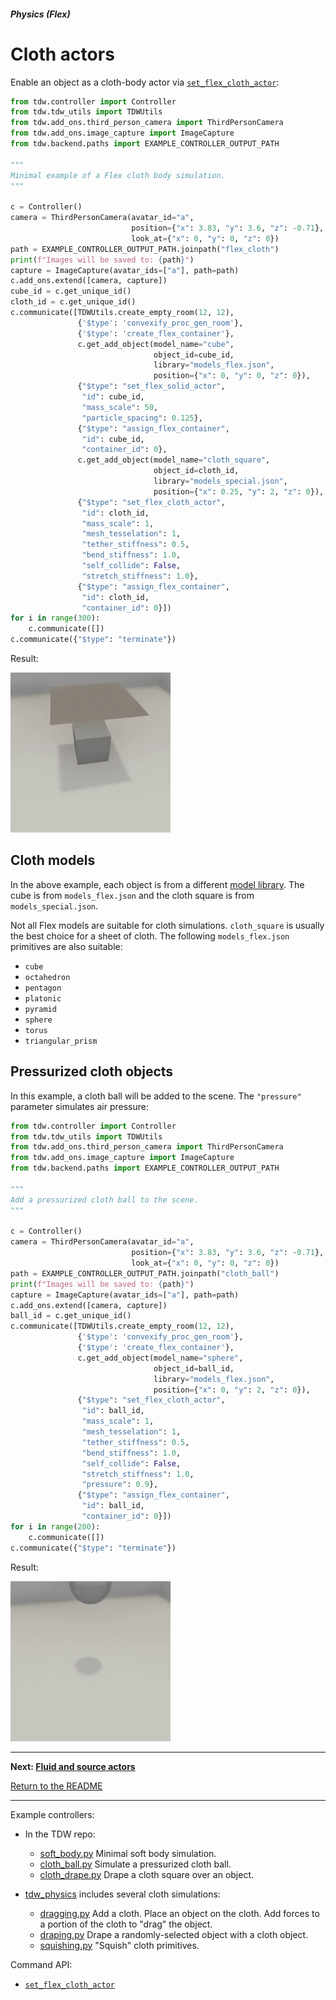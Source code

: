 ##### Physics (Flex)

# Cloth actors

Enable an object as a cloth-body actor via [`set_flex_cloth_actor`](../../api/command_api.md#set_flex_cloth_actor):

```python
from tdw.controller import Controller
from tdw.tdw_utils import TDWUtils
from tdw.add_ons.third_person_camera import ThirdPersonCamera
from tdw.add_ons.image_capture import ImageCapture
from tdw.backend.paths import EXAMPLE_CONTROLLER_OUTPUT_PATH

"""
Minimal example of a Flex cloth body simulation.
"""

c = Controller()
camera = ThirdPersonCamera(avatar_id="a",
                           position={"x": 3.83, "y": 3.6, "z": -0.71},
                           look_at={"x": 0, "y": 0, "z": 0})
path = EXAMPLE_CONTROLLER_OUTPUT_PATH.joinpath("flex_cloth")
print(f"Images will be saved to: {path}")
capture = ImageCapture(avatar_ids=["a"], path=path)
c.add_ons.extend([camera, capture])
cube_id = c.get_unique_id()
cloth_id = c.get_unique_id()
c.communicate([TDWUtils.create_empty_room(12, 12),
               {'$type': 'convexify_proc_gen_room'},
               {'$type': 'create_flex_container'},
               c.get_add_object(model_name="cube",
                                object_id=cube_id,
                                library="models_flex.json",
                                position={"x": 0, "y": 0, "z": 0}),
               {"$type": "set_flex_solid_actor",
                "id": cube_id,
                "mass_scale": 50,
                "particle_spacing": 0.125},
               {"$type": "assign_flex_container",
                "id": cube_id,
                "container_id": 0},
               c.get_add_object(model_name="cloth_square",
                                object_id=cloth_id,
                                library="models_special.json",
                                position={"x": 0.25, "y": 2, "z": 0}),
               {"$type": "set_flex_cloth_actor",
                "id": cloth_id,
                "mass_scale": 1,
                "mesh_tesselation": 1,
                "tether_stiffness": 0.5,
                "bend_stiffness": 1.0,
                "self_collide": False,
                "stretch_stiffness": 1.0},
               {"$type": "assign_flex_container",
                "id": cloth_id,
                "container_id": 0}])
for i in range(300):
    c.communicate([])
c.communicate({"$type": "terminate"})
```

Result:

![](images/cloth_square.gif)

## Cloth models

In the above example, each object is from a different [model library](../3d_models/overview.md). The cube is from `models_flex.json` and the cloth square is from `models_special.json`.

Not all Flex models are suitable for cloth simulations. `cloth_square` is usually the best choice for a sheet of cloth. The following `models_flex.json` primitives are also suitable:

- `cube`
- `octahedron`
- `pentagon`
- `platonic`
- `pyramid`
- `sphere`
- `torus`
- `triangular_prism`

## Pressurized cloth objects

In this example, a cloth ball will be added to the scene. The `"pressure"` parameter simulates air pressure:

```python
from tdw.controller import Controller
from tdw.tdw_utils import TDWUtils
from tdw.add_ons.third_person_camera import ThirdPersonCamera
from tdw.add_ons.image_capture import ImageCapture
from tdw.backend.paths import EXAMPLE_CONTROLLER_OUTPUT_PATH

"""
Add a pressurized cloth ball to the scene.
"""

c = Controller()
camera = ThirdPersonCamera(avatar_id="a",
                           position={"x": 3.83, "y": 3.6, "z": -0.71},
                           look_at={"x": 0, "y": 0, "z": 0})
path = EXAMPLE_CONTROLLER_OUTPUT_PATH.joinpath("cloth_ball")
print(f"Images will be saved to: {path}")
capture = ImageCapture(avatar_ids=["a"], path=path)
c.add_ons.extend([camera, capture])
ball_id = c.get_unique_id()
c.communicate([TDWUtils.create_empty_room(12, 12),
               {'$type': 'convexify_proc_gen_room'},
               {'$type': 'create_flex_container'},
               c.get_add_object(model_name="sphere",
                                object_id=ball_id,
                                library="models_flex.json",
                                position={"x": 0, "y": 2, "z": 0}),
               {"$type": "set_flex_cloth_actor",
                "id": ball_id,
                "mass_scale": 1,
                "mesh_tesselation": 1,
                "tether_stiffness": 0.5,
                "bend_stiffness": 1.0,
                "self_collide": False,
                "stretch_stiffness": 1.0,
                "pressure": 0.9},
               {"$type": "assign_flex_container",
                "id": ball_id,
                "container_id": 0}])
for i in range(200):
    c.communicate([])
c.communicate({"$type": "terminate"})
```

Result:

![](images/cloth_ball.gif)

***

**Next: [Fluid and source actors](fluid_and_source.md)**

[Return to the README](../../../README.md)

***

Example controllers:

- In the TDW repo:
  - [soft_body.py](https://github.com/threedworld-mit/tdw/blob/master/Python/example_controllers/flex/soft_body.py) Minimal soft body simulation.
  - [cloth_ball.py](https://github.com/threedworld-mit/tdw/blob/master/Python/example_controllers/flex/cloth_ball.py) Simulate a pressurized cloth ball.
  - [cloth_drape.py](https://github.com/threedworld-mit/tdw/blob/master/Python/example_controllers/flex/cloth_drape.py) Drape a cloth square over an object.

- [tdw_physics](https://github.com/alters-mit/tdw_physics) includes several cloth simulations:
  - [dragging.py](https://github.com/alters-mit/tdw_physics/blob/master/controllers/dragging.py) Add a cloth. Place an object on the cloth. Add forces to a portion of the cloth to "drag" the object.
  - [draping.py](https://github.com/alters-mit/tdw_physics/blob/master/controllers/draping.py) Drape a randomly-selected object with a cloth object.
  - [squishing.py](https://github.com/alters-mit/tdw_physics/blob/master/controllers/squishing.py) "Squish" cloth primitives.

Command API:

- [`set_flex_cloth_actor`](../../api/command_api.md#set_flex_cloth_actor)